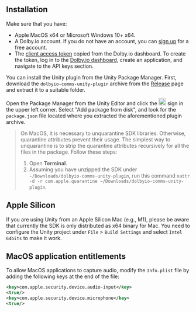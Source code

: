## Installation

Make sure that you have:

- Apple MacOS x64 or Microsoft Windows 10+ x64.
- A Dolby.io account. If you do not have an account, you can [sign up](https://dolby.io/signup) for a free account.
- The [client access token](https://docs.dolby.io/communications-apis/docs/overview-developer-tools#client-access-token) copied from the Dolby.io dashboard. To create the token, log in to the [Dolby.io dashboard](https://dashboard.dolby.io/), create an application, and navigate to the API keys section.

You can install the Unity plugin from the Unity Package Manager. First, download the `dolbyio-comms-unity-plugin` archive from the [Release](https://github.com/DolbyIO/comms-sdk-dotnet/releases) page and extract it to a suitable folder.

Open the Package Manager from the Unity Editor and click the <img src="~/images/plus_sign.png" height="20px"/> sign in the upper left corner. Select "Add package from disk", and look for the `package.json` file located where you extracted the aforementioned plugin archive.

>On MacOS, it is necessary to unquarantine SDK libraries. Otherwise, quarantine attributes prevent their usage. The simplest way to unquarantine is to strip the quarantine attributes recursively for all the files in the package. Follow these steps:
>1. Open **Terminal**.
>2. Assuming you have unzipped the SDK under `~/Downloads/dolbyio-comms-unity-plugin`, run this command `xattr -d -r com.apple.quarantine ~/Downloads/dolbyio-comms-unity-plugin`.

## Apple Silicon
If you are using Unity from an Apple Silicon Mac (e.g., M1), please be aware that currently the SDK is only distributed as x64 binary for Mac. You need to configure the Unity project under `File` > `Build Settings` and select `Intel 64bits` to make it work. 

## MacOS application entitlements

To allow MacOS applications to capture audio, modify the `Info.plist` file by adding the following keys at the end of the file:

```xml
<key>com.apple.security.device.audio-input</key>
<true/>
<key>com.apple.security.device.microphone</key>
<true/>
```

